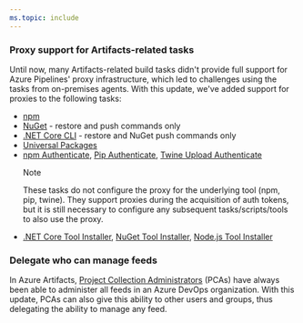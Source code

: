 ```yaml
---
ms.topic: include
---
```


### Proxy support for Artifacts-related tasks

Until now, many Artifacts-related build tasks didn't provide full support for Azure Pipelines' proxy infrastructure, which led to challenges using the tasks from on-premises agents. With this update, we've added support for proxies to the following tasks:

- [npm](/azure/devops/pipelines/tasks/package/npm?view=azure-devops&preserve-view=true)
- [NuGet](/azure/devops/pipelines/tasks/reference/nu-get-command-v2?view=azure-devops&preserve-view=true) - restore and push commands only
- [.NET Core CLI](/azure/devops/pipelines/tasks/reference/dotnet-core-cli-v2?view=azure-devops&preserve-view=true) - restore and NuGet push commands only
- [Universal Packages](/azure/devops/pipelines/artifacts/universal-packages?tabs=yaml&view=azure-devops&preserve-view=true)
- [npm Authenticate](/azure/devops/pipelines/tasks/package/npm-authenticate?view=azure-devops&preserve-view=true), [Pip Authenticate](/azure/devops/pipelines/tasks/package/pip-authenticate?view=azure-devops&preserve-view=true), [Twine Upload Authenticate](/azure/devops/pipelines/tasks/package/twine-authenticate?view=azure-devops&preserve-view=true)
    > [!NOTE]
    > These tasks do not configure the proxy for the underlying tool (npm, pip, twine). They support proxies during the acquisition of auth tokens, but it is still necessary to configure any subsequent tasks/scripts/tools to also use the proxy.
- [.NET Core Tool Installer](/azure/devops/pipelines/tasks/tool/dotnet-core-tool-installer?view=azure-devops&preserve-view=true), [NuGet Tool Installer](/azure/devops/pipelines/tasks/tool/nuget?view=azure-devops&preserve-view=true), [Node.js Tool Installer](/azure/devops/pipelines/tasks/tool/node-js?view=azure-devops&preserve-view=true)

### Delegate who can manage feeds

In Azure Artifacts, [Project Collection Administrators](/azure/devops/organizations/security/set-project-collection-level-permissions?tabs=new-nav&view=azure-devops&preserve-view=true) (PCAs) have always been able to administer all feeds in an Azure DevOps organization. With this update, PCAs can also give this ability to other users and groups, thus delegating the ability to manage any feed.